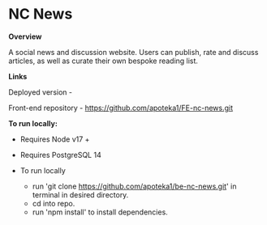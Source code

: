 # __NC News__

__Overview__

A social news and discussion website.
Users can publish, rate and discuss articles, as well as curate their own bespoke reading list.

__Links__

Deployed version - 

Front-end repository - https://github.com/apoteka1/FE-nc-news.git

__To run locally:__

- Requires Node v17 +
- Requires PostgreSQL 14

- To run locally 
    - run 'git clone https://github.com/apoteka1/be-nc-news.git' in terminal in desired directory.
    - cd into repo.
    - run 'npm install' to install dependencies.
    





